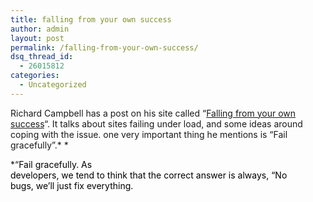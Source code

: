 ```yaml
---
title: falling from your own success
author: admin
layout: post
permalink: /falling-from-your-own-success/
dsq_thread_id:
  - 26015812
categories:
  - Uncategorized
---
```

Richard Campbell has a post on his site called &#8220;[Falling from your own success][1]&#8220;. It talks about sites failing under load, and some ideas around coping with the issue. one very important thing he mentions is &#8220;Fail gracefully&#8221;.* *

*&#8220;<span><font color="#000000">Fail gracefully. As<br /> developers, we tend to think that the correct answer is always, “No<br /> bugs, we’ll just fix everything.</p>

 [1]: http://www.campbellassociates.ca/blog/PermaLink.aspx?guid=1458f2e8-afc8-4152-bcb3-df576f63a16e